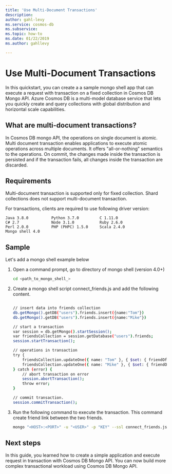 ```yaml
---
title: 'Use Multi-Document Transactions'
description: 
author: gahl-levy
ms.service: cosmos-db
ms.subservice: 
ms.topic: how-to
ms.date: 01/22/2019
ms.author: gahllevy

---
```

# Use Multi-Document Transactions

In this quickstart, you can create a a sample mongo shell app that can execute a request with transaction on a fixed collection in Cosmos DB Mongo API. Azure Cosmos DB is a multi-model database service that lets you quickly create and query collections with global distribution and horizontal scale capabilities.

## What are multi-document transactions?

In Cosmos DB mongo API, the operations on single document is atomic. Multi document transaction enables applications to execute atomic operations across multiple documents. It offers "all-or-nothing" semantics to the operations. On commit, the changes made inside the transaction is persisted and if the transaction fails, all changes inside the transaction are discarded.

## Requirements

Multi-document transaction is supported only for fixed collection. Shard collections does not support multi-document transaction.

For transactions, clients are required to use following driver version:

    Java 3.8.0          Python 3.7.0         C 1.11.0
    C# 2.7              Node 3.1.0           Ruby 2.6.0
    Perl 2.0.0          PHP (PHPC) 1.5.0     Scala 2.4.0
    Mongo shell 4.0

## Sample

Let's add a mongo shell example below

1. Open a command prompt, go to directory of mongo shell (version 4.0+)

    ```bash
    cd <path_to_mongo_shell_>
    ```

2. Create a mongo shell script connect_friends.js and add the following content. 

    ```bash

    // insert data into friends collection
    db.getMongo().getDB("users").friends.insert({name:"Tom"})
    db.getMongo().getDB("users").friends.insert({name:"Mike"})

    // start a transaction
    var session = db.getMongo().startSession();
    var friendsCollection = session.getDatabase("users").friends;
    session.startTransaction();

    // operations in transaction
    try {
        friendsCollection.updateOne({ name: "Tom" }, { $set: { friendOf: "Mike" } } );
        friendsCollection.updateOne({ name: "Mike" }, { $set: { friendOf: "Tom" } } );
    } catch (error) {
        // abort transaction on error
        session.abortTransaction();
        throw error;
    }

    // commit transaction.
    session.commitTransaction();

    ```

3. Run the following command to execute the transaction. This command create friend link between the two friends.

    ```bash
    mongo "<HOST>:<PORT>" -u "<USER>" -p "KEY" --ssl connect_friends.js
    ```


## Next steps

In this guide, you learned how to create a simple application and execute request in transaction with Cosmos DB Mongo API. You can now build more complex transactional workload using Cosmos DB Mongo API. 

